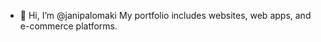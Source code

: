 - 👋 Hi, I’m @janipalomaki
My portfolio includes websites, web apps, and e-commerce platforms.

<!---
janipalomaki/janipalomaki is a ✨ special ✨ repository because its `README.md` (this file) appears on your GitHub profile.
You can click the Preview link to take a look at your changes.
--->
